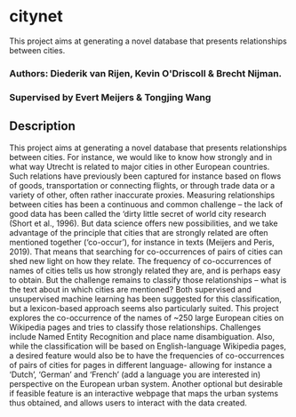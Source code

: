 # citynet
This project aims at generating a novel database that presents relationships between cities.

### Authors: Diederik van Rijen, Kevin O'Driscoll & Brecht Nijman.

### Supervised by Evert Meijers & Tongjing Wang

## Description
This project aims at generating a novel database that presents relationships between cities. For instance, we would like to know how strongly and in what way Utrecht is related to major cities in other European countries. Such relations have previously been captured for instance based on flows of goods, transportation or connecting flights, or through trade data or a variety of other, often rather inaccurate proxies. Measuring relationships between cities has been a continuous and common challenge – the lack of good data has been called the ‘dirty little secret of world city research (Short et al., 1996). But data science offers new possibilities, and we take advantage of the principle that cities that are strongly related are often mentioned together (‘co-occur’), for instance in texts (Meijers and Peris, 2019). That means that searching for co-occurrences of pairs of cities can shed new light on how they relate. The frequency of co-occurrences of names of cities tells us how strongly related they are, and is perhaps easy to obtain. But the challenge remains to classify those relationships – what is the text about in which cities are mentioned? Both supervised and unsupervised machine learning has been suggested for this classification, but a lexicon-based approach seems also particularly suited. This project explores the co-occurrence of the names of ~250 large European cities on Wikipedia pages and tries to classify those relationships. Challenges include Named Entity Recognition and place name disambiguation. Also, while the classification will be based on English-language Wikipedia pages, a desired feature would also be to have the frequencies of co-occurrences of pairs of cities for pages in different language- allowing for instance a ‘Dutch’, ‘German’ and ‘French’ (add a language you are interested in) perspective on the European urban system. Another optional but desirable if feasible feature is an interactive webpage that maps the urban systems thus obtained, and allows users to interact with the data created.
